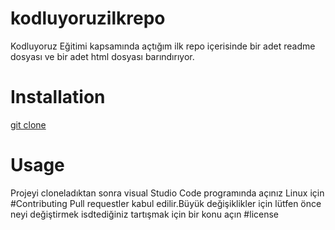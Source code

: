 # kodluyoruzilkrepo
Kodluyoruz Eğitimi kapsamında açtığım ilk repo içerisinde bir adet readme dosyası ve bir adet html dosyası barındırıyor.
# Installation
[git clone](https://github.com/Muratck0/kodluyoruzilkrepo)

# Usage
Projeyi cloneladıktan sonra visual Studio Code programında açınız
Linux için
#Contributing
Pull requestler kabul edilir.Büyük değişiklikler için lütfen önce
neyi değiştirmek isdtediğiniz tartışmak için bir konu açın
#license